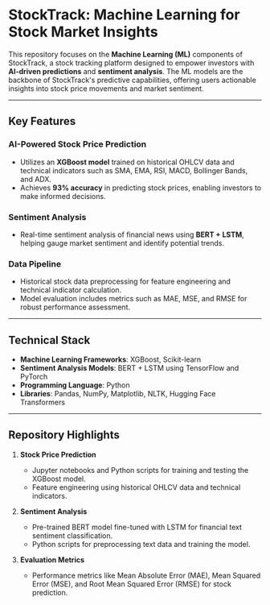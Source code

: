 # StockTrack: Machine Learning for Stock Market Insights  

This repository focuses on the **Machine Learning (ML)** components of StockTrack, a stock tracking platform designed to empower investors with **AI-driven predictions** and **sentiment analysis**. The ML models are the backbone of StockTrack's predictive capabilities, offering users actionable insights into stock price movements and market sentiment.

---

## Key Features  

### AI-Powered Stock Price Prediction  
- Utilizes an **XGBoost model** trained on historical OHLCV data and technical indicators such as SMA, EMA, RSI, MACD, Bollinger Bands, and ADX.  
- Achieves **93% accuracy** in predicting stock prices, enabling investors to make informed decisions.  

### Sentiment Analysis  
- Real-time sentiment analysis of financial news using **BERT + LSTM**, helping gauge market sentiment and identify potential trends.  

### Data Pipeline  
- Historical stock data preprocessing for feature engineering and technical indicator calculation.  
- Model evaluation includes metrics such as MAE, MSE, and RMSE for robust performance assessment.  

---

## Technical Stack  

- **Machine Learning Frameworks**: XGBoost, Scikit-learn  
- **Sentiment Analysis Models**: BERT + LSTM using TensorFlow and PyTorch  
- **Programming Language**: Python  
- **Libraries**: Pandas, NumPy, Matplotlib, NLTK, Hugging Face Transformers  

---

## Repository Highlights  

1. **Stock Price Prediction**  
   - Jupyter notebooks and Python scripts for training and testing the XGBoost model.  
   - Feature engineering using historical OHLCV data and technical indicators.  

2. **Sentiment Analysis**  
   - Pre-trained BERT model fine-tuned with LSTM for financial text sentiment classification.  
   - Python scripts for preprocessing text data and training the model.  

3. **Evaluation Metrics**  
   - Performance metrics like Mean Absolute Error (MAE), Mean Squared Error (MSE), and Root Mean Squared Error (RMSE) for stock prediction.  


